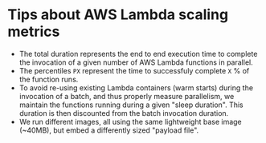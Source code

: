 # Tips about AWS Lambda scaling metrics

- The total duration represents the end to end execution time to complete
  the invocation of a given number of AWS Lambda functions in parallel.
- The percentiles `PX` represent the time to successfuly complete `X` % of the
  function runs.
- To avoid re-using existing Lambda containers (warm starts) during the
  invocation of a batch, and thus properly measure parallelism, we maintain the
  functions running during a given "sleep duration". This duration is then
  discounted from the batch invocation duration.​
- We run different images, all using the same lightweight base image (~40MB),
  but embed a differently sized "payload file".
